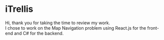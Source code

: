 # iTrellis

Hi, thank you for taking the time to review my work.  
I chose to work on the Map Navigation problem using React.js for the front-end and C# for the backend.

